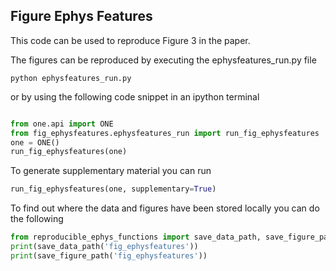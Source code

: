 ## Figure Ephys Features

This code can be used to reproduce Figure 3 in the paper.

The figures can be reproduced by executing the ephysfeatures_run.py file 
```
python ephysfeatures_run.py
```

or by using the following code snippet in an ipython terminal
```python

from one.api import ONE
from fig_ephysfeatures.ephysfeatures_run import run_fig_ephysfeatures
one = ONE()
run_fig_ephysfeatures(one)

```

To generate supplementary material you can run
```python
run_fig_ephysfeatures(one, supplementary=True)
```


To find out where the data and figures have been stored locally you can do the following
```python
from reproducible_ephys_functions import save_data_path, save_figure_path
print(save_data_path('fig_ephysfeatures'))
print(save_figure_path('fig_ephysfeatures'))
```